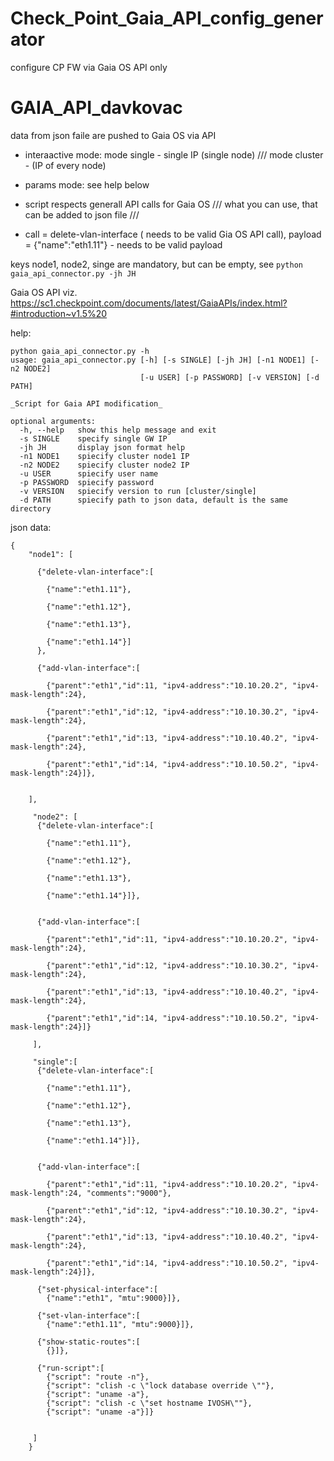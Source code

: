 # Check_Point_Gaia_API_config_generator
configure CP FW via Gaia OS API only


# GAIA_API_davkovac

data from json faile are pushed to Gaia OS via API 

- interaactive mode:
mode single - single IP (single node) /// mode cluster -  (IP of every node)

- params mode:
see help below


- script respects generall API calls for Gaia OS /// what you can use, that can be added to json file ///
- call = delete-vlan-interface ( needs to be valid Gia OS API call),  payload = {"name":"eth1.11"} - needs to be valid payload

keys node1, node2, singe are mandatory, but can be empty, see  ```python gaia_api_connector.py -jh JH```

Gaia OS API viz.
https://sc1.checkpoint.com/documents/latest/GaiaAPIs/index.html?#introduction~v1.5%20



help:
```
python gaia_api_connector.py -h
usage: gaia_api_connector.py [-h] [-s SINGLE] [-jh JH] [-n1 NODE1] [-n2 NODE2]
                             [-u USER] [-p PASSWORD] [-v VERSION] [-d PATH]

_Script for Gaia API modification_

optional arguments:
  -h, --help   show this help message and exit
  -s SINGLE    specify single GW IP
  -jh JH       display json format help
  -n1 NODE1    spiecify cluster node1 IP
  -n2 NODE2    spiecify cluster node2 IP
  -u USER      spiecify user name
  -p PASSWORD  spiecify password
  -v VERSION   spiecify version to run [cluster/single]
  -d PATH      spiecify path to json data, default is the same directory
```


json data:
```
{   
    "node1": [
      
      {"delete-vlan-interface":[

        {"name":"eth1.11"},
    
        {"name":"eth1.12"},
    
        {"name":"eth1.13"},
    
        {"name":"eth1.14"}]
      },

      {"add-vlan-interface":[

        {"parent":"eth1","id":11, "ipv4-address":"10.10.20.2", "ipv4-mask-length":24},
    
        {"parent":"eth1","id":12, "ipv4-address":"10.10.30.2", "ipv4-mask-length":24},
    
        {"parent":"eth1","id":13, "ipv4-address":"10.10.40.2", "ipv4-mask-length":24},
    
        {"parent":"eth1","id":14, "ipv4-address":"10.10.50.2", "ipv4-mask-length":24}]},


    ],
  
     "node2": [
      {"delete-vlan-interface":[

        {"name":"eth1.11"},
    
        {"name":"eth1.12"},
    
        {"name":"eth1.13"},
    
        {"name":"eth1.14"}]},


      {"add-vlan-interface":[

        {"parent":"eth1","id":11, "ipv4-address":"10.10.20.2", "ipv4-mask-length":24},
    
        {"parent":"eth1","id":12, "ipv4-address":"10.10.30.2", "ipv4-mask-length":24},
    
        {"parent":"eth1","id":13, "ipv4-address":"10.10.40.2", "ipv4-mask-length":24},
    
        {"parent":"eth1","id":14, "ipv4-address":"10.10.50.2", "ipv4-mask-length":24}]}

     ],
  
     "single":[
      {"delete-vlan-interface":[

        {"name":"eth1.11"},
    
        {"name":"eth1.12"},
    
        {"name":"eth1.13"},
    
        {"name":"eth1.14"}]},


      {"add-vlan-interface":[
      
        {"parent":"eth1","id":11, "ipv4-address":"10.10.20.2", "ipv4-mask-length":24, "comments":"9000"},
    
        {"parent":"eth1","id":12, "ipv4-address":"10.10.30.2", "ipv4-mask-length":24},
    
        {"parent":"eth1","id":13, "ipv4-address":"10.10.40.2", "ipv4-mask-length":24},
    
        {"parent":"eth1","id":14, "ipv4-address":"10.10.50.2", "ipv4-mask-length":24}]},
      
      {"set-physical-interface":[
        {"name":"eth1", "mtu":9000}]},

      {"set-vlan-interface":[
        {"name":"eth1.11", "mtu":9000}]},

      {"show-static-routes":[
        {}]},

      {"run-script":[
        {"script": "route -n"},
        {"script": "clish -c \"lock database override \""},
        {"script": "uname -a"},
        {"script": "clish -c \"set hostname IVOSH\""},
        {"script": "uname -a"}]}

        
     ]
    }
    
